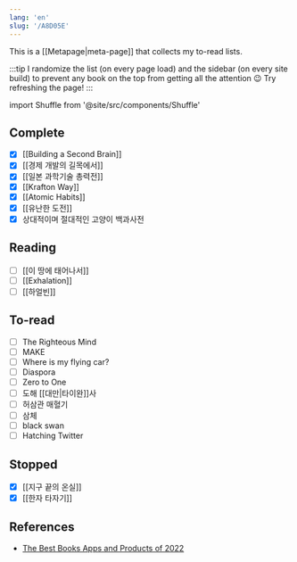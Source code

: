 ```yaml
---
lang: 'en'
slug: '/A8D05E'
---
```


This is a [[Metapage|meta-page]] that collects my to-read lists.

:::tip
I randomize the list (on every page load) and the sidebar (on every site build) to prevent any book on the top from getting all the attention 😉
Try refreshing the page!
:::

import Shuffle from '@site/src/components/Shuffle'

## Complete

<Shuffle>

- [x] [[Building a Second Brain]]
- [x] [[경제 개발의 길목에서]]
- [x] [[일본 과학기술 총력전]]
- [x] [[Krafton Way]]
- [x] [[Atomic Habits]]
- [x] [[유난한 도전]]
- [x] 상대적이며 절대적인 고양이 백과사전

</Shuffle>

## Reading

<Shuffle>

- [ ] [[이 땅에 태어나서]]
- [ ] [[Exhalation]]
- [ ] [[하얼빈]]

</Shuffle>

## To-read

<Shuffle>

- [ ] The Righteous Mind
- [ ] MAKE
- [ ] Where is my flying car?
- [ ] Diaspora
- [ ] Zero to One
- [ ] 도해 [[대만|타이완]]사
- [ ] 허삼관 매혈기
- [ ] 삼체
- [ ] black swan
- [ ] Hatching Twitter

</Shuffle>

## Stopped

<Shuffle>

- [x] [[지구 끝의 온실]]
- [x] [[한자 타자기]]

</Shuffle>

## References

- [The Best Books Apps and Products of 2022](https://www.producthunt.com/topics/books?order=most-upvoted)

